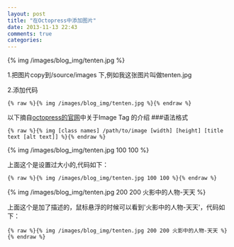 ```yaml
---
layout: post
title: "在Octopress中添加图片"
date: 2013-11-13 22:43
comments: true
categories: 
---
```

{% img /images/blog_img/tenten.jpg %}

1.把图片copy到/source/images 下,例如我这张图片叫做tenten.jpg

2.添加代码
``` 
{% raw %}{% img /images/blog_img/tenten.jpg %}{% endraw %}
```

以下摘自[octopress的官网](http://octopress.org/docs/plugins/image-tag/)中关于Image Tag 的介绍
###语法格式

```
{% raw %}{% img [class names] /path/to/image [width] [height] [title text [alt text]] %}{% endraw %}
```

{% img /images/blog_img/tenten.jpg 100 100 %}

上面这个是设置过大小的,代码如下：
```
{% raw %}{% img /images/blog_img/tenten.jpg 100 100 %}{% endraw %}
```

{% img /images/blog_img/tenten.jpg 200 200 火影中的人物-天天 %}

上面这个是加了描述的，鼠标悬浮的时候可以看到'火影中的人物-天天'，代码如下：
```
{% raw %}{% img /images/blog_img/tenten.jpg 200 200 火影中的人物-天天 %}{% endraw %}
```
